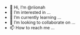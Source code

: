 - 👋 Hi, I’m @riionah
- 👀 I’m interested in ...
- 🌱 I’m currently learning ...
- 💞️ I’m looking to collaborate on ...
- 📫 How to reach me ...

<!---
riionah/riionah is a ✨ special ✨ repository because its `README.md` (this file) appears on your GitHub profile.
You can click the Preview link to take a look at your changes.
--->
